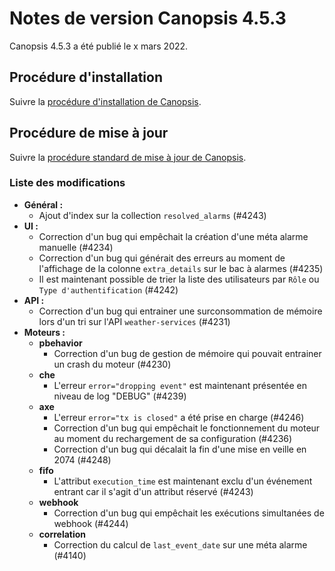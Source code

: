 # Notes de version Canopsis 4.5.3

Canopsis 4.5.3 a été publié le x mars 2022.

## Procédure d'installation

Suivre la [procédure d'installation de Canopsis](../guide-administration/installation/index.md).

## Procédure de mise à jour

Suivre la [procédure standard de mise à jour de Canopsis](../guide-administration/mise-a-jour/index.md).

### Liste des modifications

*  **Général :**
    * Ajout d'index sur la collection `resolved_alarms` (#4243)
*  **UI :**
    * Correction d'un bug qui empêchait la création d'une méta alarme manuelle (#4234)
    * Correction d'un bug qui générait des erreurs au moment de l'affichage de la colonne `extra_details` sur le bac à alarmes (#4235)
    * Il est maintenant possible de trier la liste des utilisateurs par `Rôle` ou `Type d'authentification` (#4242)
*  **API :**
    * Correction d'un bug qui entrainer une surconsommation de mémoire lors d'un tri sur l'API `weather-services` (#4231)
*  **Moteurs :**
    * **pbehavior**
        * Correction d'un bug de gestion de mémoire qui pouvait entrainer un crash du moteur (#4230)
    * **che**
        * L'erreur `error="dropping event"` est maintenant présentée en niveau de log "DEBUG" (#4239)
    * **axe**
        * L'erreur `error="tx is closed"` a été prise en charge (#4246)
        * Correction d'un bug qui empêchait le fonctionnement du moteur au moment du rechargement de sa configuration (#4236)
        * Correction d'un bug qui décalait la fin d'une mise en veille en 2074 (#4248)
    * **fifo**
        * L'attribut `execution_time` est maintenant exclu d'un événement entrant car il s'agit d'un attribut réservé (#4243)
    * **webhook**
        * Correction d'un bug qui empêchait les exécutions simultanées de webhook (#4244)
    * **correlation**
        * Correction du calcul de `last_event_date` sur une méta alarme (#4140)
